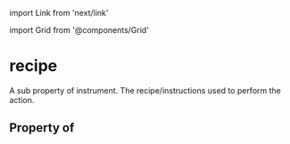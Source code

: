import Link from 'next/link'
  
import Grid from '@components/Grid'

# recipe

A sub property of instrument. The recipe/instructions used to perform the action.

## Property of



